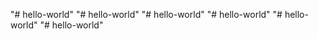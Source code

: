 "# hello-world" 
"# hello-world" 
"# hello-world" 
"# hello-world" 
"# hello-world" 
"# hello-world" 
